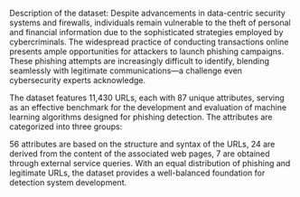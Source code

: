 Description of the dataset: Despite advancements in data-centric security systems and firewalls, individuals remain vulnerable to the theft of personal and financial information due to the sophisticated strategies employed by cybercriminals. The widespread practice of conducting transactions online presents ample opportunities for attackers to launch phishing campaigns. These phishing attempts are increasingly difficult to identify, blending seamlessly with legitimate communications—a challenge even cybersecurity experts acknowledge.

The dataset features 11,430 URLs, each with 87 unique attributes, serving as an effective benchmark for the development and evaluation of machine learning algorithms designed for phishing detection. The attributes are categorized into three groups:

56 attributes are based on the structure and syntax of the URLs,
24 are derived from the content of the associated web pages,
7 are obtained through external service queries. With an equal distribution of phishing and legitimate URLs, the dataset provides a well-balanced foundation for detection system development.
